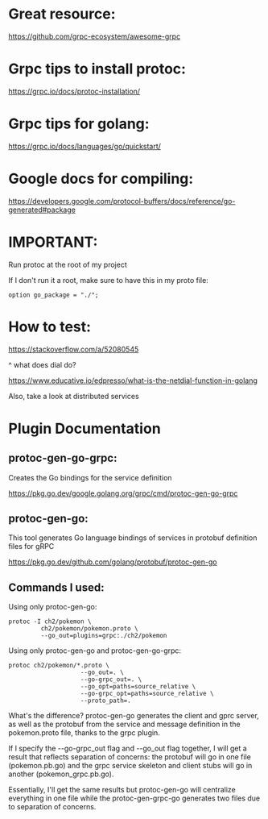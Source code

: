 # Great resource:

https://github.com/grpc-ecosystem/awesome-grpc

# Grpc tips to install protoc:

https://grpc.io/docs/protoc-installation/

# Grpc tips for golang:

https://grpc.io/docs/languages/go/quickstart/

# Google docs for compiling:

https://developers.google.com/protocol-buffers/docs/reference/go-generated#package

# IMPORTANT:

Run protoc at the root of my project

If I don't run it a root, make sure to have this in my proto file:

```
option go_package = "./";
```

# How to test:

https://stackoverflow.com/a/52080545

^ what does dial do?

https://www.educative.io/edpresso/what-is-the-netdial-function-in-golang

Also, take a look at distributed services

# Plugin Documentation

## protoc-gen-go-grpc:

Creates the Go bindings for the service definition

https://pkg.go.dev/google.golang.org/grpc/cmd/protoc-gen-go-grpc

## protoc-gen-go:

This tool generates Go language bindings of services in protobuf definition files for gRPC

https://pkg.go.dev/github.com/golang/protobuf/protoc-gen-go

## Commands I used:

Using only protoc-gen-go:

```
protoc -I ch2/pokemon \
         ch2/pokemon/pokemon.proto \
         --go_out=plugins=grpc:./ch2/pokemon
```

Using only protoc-gen-go and protoc-gen-go-grpc:
```
protoc ch2/pokemon/*.proto \
                    --go_out=. \
                    --go-grpc_out=. \
                    --go_opt=paths=source_relative \
                    --go-grpc_opt=paths=source_relative \
                    --proto_path=.
```

What's the difference? protoc-gen-go generates the client and gprc server, as well as the protobuf
from the service and message definition in the pokemon.proto file, thanks to the grpc plugin.

If I specify the --go-grpc_out flag and --go_out flag together, I will get a result that reflects
separation of concerns: the protobuf will go in one file (pokemon.pb.go) and the grpc service skeleton and client
stubs will go in another (pokemon_grpc.pb.go).

Essentially, I'll get the same results but protoc-gen-go will centralize everything in one file while the protoc-gen-grpc-go
generates two files due to separation of concerns.
